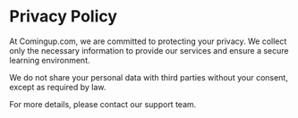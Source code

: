 # Privacy Policy

At Comingup.com, we are committed to protecting your privacy. We collect only the necessary information to provide our services and ensure a secure learning environment.

We do not share your personal data with third parties without your consent, except as required by law.

For more details, please contact our support team.
